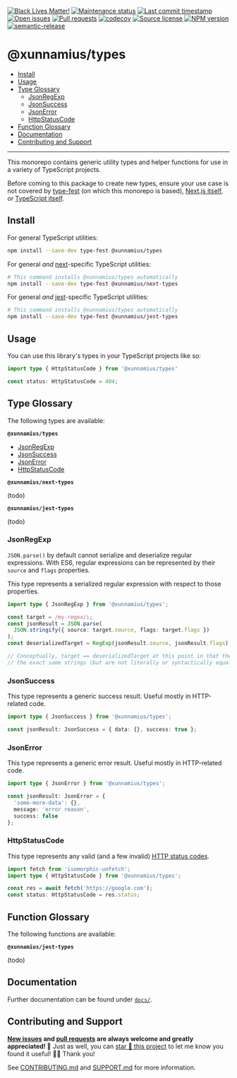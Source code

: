 <!-- prettier-ignore-start -->

<!-- badges-start -->

[![Black Lives Matter!][badge-blm]][link-blm]
[![Maintenance status][badge-maintenance]][link-repo]
[![Last commit timestamp][badge-last-commit]][link-repo]
[![Open issues][badge-issues]][link-issues]
[![Pull requests][badge-pulls]][link-pulls]
[![codecov][badge-codecov]][link-codecov]
[![Source license][badge-license]][link-license]
[![NPM version][badge-npm]][link-npm]
[![semantic-release][badge-semantic-release]][link-semantic-release]

<!-- badges-end -->

<!-- prettier-ignore-end -->

# @xunnamius/types

- [Install](#install)
- [Usage](#usage)
- [Type Glossary](#type-glossary)
  - [JsonRegExp](#jsonregexp)
  - [JsonSuccess](#jsonsuccess)
  - [JsonError](#jsonerror)
  - [HttpStatusCode](#httpstatuscode)
- [Function Glossary](#function-glossary)
- [Documentation](#documentation)
- [Contributing and Support](#contributing-and-support)

---

This monorepo contains generic utility types and helper functions for use in a
variety of TypeScript projects.

Before coming to this package to create new types, ensure your use case is not
covered by [type-fest](https://github.com/sindresorhus/type-fest) (on which this
monorepo is based),
[Next.js itself](https://nextjs.org/docs/basic-features/typescript), or
[TypeScript itself](https://github.com/sindresorhus/type-fest#built-in-types).

## Install

For general TypeScript utilities:

```bash
npm install --save-dev type-fest @xunnamius/types
```

For general _and_ [next](https://github.com/vercel/next.js)-specific TypeScript
utilities:

```bash
# This command installs @xunnamius/types automatically
npm install --save-dev type-fest @xunnamius/next-types
```

For general _and_ [jest](https://github.com/vercel/next.js)-specific TypeScript
utilities:

```bash
# This command installs @xunnamius/types automatically
npm install --save-dev type-fest @xunnamius/jest-types
```

## Usage

You can use this library's types in your TypeScript projects like so:

```TypeScript
import type { HttpStatusCode } from '@xunnamius/types'

const status: HttpStatusCode = 404;
```

## Type Glossary

The following types are available:

**`@xunnamius/types`**

- [JsonRegExp](#jsonregexp)
- [JsonSuccess](#jsonsuccess)
- [JsonError](#jsonerror)
- [HttpStatusCode](#httpstatuscode)

**`@xunnamius/next-types`**

(todo)

**`@xunnamius/jest-types`**

(todo)

### JsonRegExp

`JSON.parse()` by default cannot serialize and deserialize regular expressions.
With ES6, regular expressions can be represented by their `source` and `flags`
properties.

This type represents a serialized regular expression with respect to those
properties.

```typescript
import type { JsonRegExp } from '@xunnamius/types';

const target = /my-regex/i;
const jsonResult = JSON.parse(
  JSON.stringify({ source: target.source, flags: target.flags })
);
const deserializedTarget = RegExp(jsonResult.source, jsonResult.flags);

// Conceptually, target == deserializedTarget at this point in that they match
// the exact same strings (but are not literally or syntactically equal)
```

### JsonSuccess

This type represents a generic success result. Useful mostly in HTTP-related
code.

```typescript
import type { JsonSuccess } from '@xunnamius/types';

const jsonResult: JsonSuccess = { data: {}, success: true };
```

### JsonError

This type represents a generic error result. Useful mostly in HTTP-related code.

```typescript
import type { JsonError } from '@xunnamius/types';

const jsonResult: JsonError = {
  'some-more-data': {},
  message: 'error reason',
  success: false
};
```

### HttpStatusCode

This type represents any valid (and a few invalid)
[HTTP status codes](https://developer.mozilla.org/en-US/docs/Web/HTTP/Status).

```typescript
import fetch from 'isomorphic-unfetch';
import type { HttpStatusCode } from '@xunnamius/types';

const res = await fetch('https://google.com');
const status: HttpStatusCode = res.status;
```

## Function Glossary

The following functions are available:

**`@xunnamius/jest-types`**

(todo)

## Documentation

Further documentation can be found under [`docs/`][docs].

## Contributing and Support

**[New issues][choose-new-issue] and [pull requests][pr-compare] are always
welcome and greatly appreciated! 🤩** Just as well, you can [star 🌟 this
project][link-repo] to let me know you found it useful! ✊🏿 Thank you!

See [CONTRIBUTING.md][contributing] and [SUPPORT.md][support] for more
information.

[badge-blm]: https://api.ergodark.com/badges/blm 'Join the movement!'
[link-blm]: https://secure.actblue.com/donate/ms_blm_homepage_2019
[badge-maintenance]:
  https://img.shields.io/maintenance/active/2021
  'Is this package maintained?'
[link-repo]: https://github.com/xunnamius/typescript-utils
[badge-last-commit]:
  https://img.shields.io/github/last-commit/xunnamius/typescript-utils
  'When was the last commit to the official repo?'
[badge-issues]:
  https://isitmaintained.com/badge/open/xunnamius/typescript-utils.svg
  'Number of known issues with this package'
[link-issues]: https://github.com/xunnamius/typescript-utils/issues?q=
[badge-pulls]:
  https://img.shields.io/github/issues-pr/xunnamius/typescript-utils
  'Number of open pull requests'
[link-pulls]: https://github.com/xunnamius/typescript-utils/pulls
[badge-codecov]:
  https://codecov.io/gh/xunnamius/typescript-utils/branch/main/graph/badge.svg?token=HWRIOBAAPW
  'Is this package well-tested?'
[link-codecov]: https://codecov.io/gh/xunnamius/typescript-utils
[package-json]: package.json
[badge-license]:
  https://img.shields.io/npm/l/@xunnamius/types
  "This package's source license"
[link-license]: https://github.com/xunnamius/typescript-utils/blob/main/LICENSE
[badge-npm]:
  https://api.ergodark.com/badges/npm-pkg-version/@xunnamius/types
  'Install this package using npm or yarn!'
[link-npm]: https://www.npmjs.com/package/@xunnamius/types
[badge-semantic-release]:
  https://img.shields.io/badge/%20%20%F0%9F%93%A6%F0%9F%9A%80-semantic--release-e10079.svg
  'This repo practices continuous integration and deployment!'
[link-semantic-release]: https://github.com/semantic-release/semantic-release
[choose-new-issue]:
  https://github.com/xunnamius/typescript-utils/issues/new/choose
[pr-compare]: https://github.com/xunnamius/typescript-utils/compare
[contributing]: CONTRIBUTING.md
[support]: .github/SUPPORT.md
[docs]: docs
